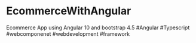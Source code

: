 # EcommerceWithAngular
Ecommerce App using Angular 10 and bootstrap 4.5
#Angular #Typescript #webcomponenet #webdevelopment #framework

